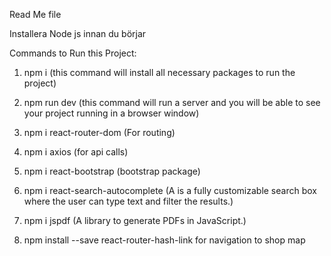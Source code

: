 Read Me file

Installera Node js innan du börjar


<!-- -------------------------------------------- -->


Commands to Run this Project:

1. npm i (this command will install all necessary packages to run the project)

2. npm run dev (this command will run a server and you will be able to see your project running in a browser window)

3. npm i react-router-dom (For routing)

4. npm i axios (for api calls)

5. npm i react-bootstrap (bootstrap package)

6. npm i react-search-autocomplete (A <ReactSearchAutocomplete> is a fully customizable search box where the user can type text and filter the results.)
7. npm i jspdf (A library to generate PDFs in JavaScript.)

8. npm install --save react-router-hash-link for navigation to shop map